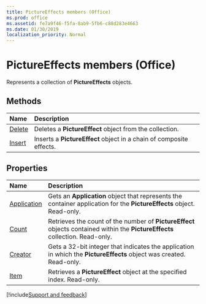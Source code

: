 ```yaml
---
title: PictureEffects members (Office)
ms.prod: office
ms.assetid: fe7a9f46-f5fa-8ab9-5fb6-c88d283e4663
ms.date: 01/30/2019
localization_priority: Normal
---
```



# PictureEffects members (Office)

Represents a collection of **PictureEffects** objects.


## Methods

|Name|Description|
|:-----|:-----|
|[Delete](../../Office.PictureEffects.Delete.md)|Deletes a **PictureEffect** object from the collection.|
|[Insert](../../Office.PictureEffects.Insert.md)|Inserts a **PictureEffect** object in a chain of composite effects.|


## Properties

|Name|Description|
|:-----|:-----|
|[Application](../../Office.PictureEffects.Application.md)|Gets an **Application** object that represents the container application for the **PictureEffects** object. Read-only.|
|[Count](../../Office.PictureEffects.Count.md)|Retrieves the count of the number of **PictureEffect** objects contained within the **PictureEffects** collection. Read-only.|
|[Creator](../../Office.PictureEffects.Creator.md)|Gets a 32-bit integer that indicates the application in which the **PictureEffects** object was created. Read-only.|
|[Item](../../Office.PictureEffects.Item.md)|Retrieves a **PictureEffect** object at the specified index. Read-only.|

[!include[Support and feedback](~/includes/feedback-boilerplate.md)]
